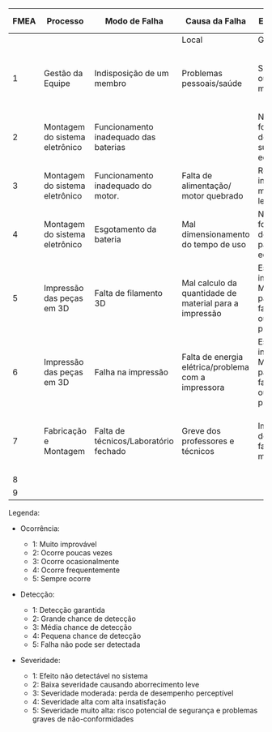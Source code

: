 | FMEA                         | Processo                     | Modo de Falha                  | Causa da Falha                   | Efeito da Falha                             | Severidade | Ocorrência | Detecção | Risco | Plano de Ação                                            | Responsável | Prevenção                                                                 |
|------------------------------|------------------------------|--------------------------------|----------------------------------|--------------------------------------------|------------|------------|----------|-------|-----------------------------------------------------------|-------------|--------------------------------------------------------------------------|
|                              |                              |                                | Local                            | Global                                       |            |            |          |       |                                                           |             |                                                                          |
| 1                            | Gestão da Equipe             | Indisposição de um membro     | Problemas pessoais/saúde       | Sobrecarregar outros membros              | 3          | 4          | 1        | 12    | Redistribuição das atividades entre membros competentes   | Gerência    | Comunicação prévia nas reuniões e/ou grupo de conversa                 |
| 2                            | Montagem do sistema eletrônico | Funcionamento inadequado das baterias |                                  | Não fornecimento de energia suficiente aos equipamentos | Não entrega do projeto por mal funcionamento            | 5          | 1          | 1        | 5     | Troca da bateria por uma reserva                         | Energia     | Testes com as baterias.                                                |
| 3                            | Montagem do sistema eletrônico | Funcionamento inadequado do motor. | Falta de alimentação/ motor quebrado | Rotação inadequada da mesa durante a leitura da peça  | Não entrega do projeto por mal funcionamento            | 5          | 1          | 1        | 5     | Troca do motor por um motor reserva                      | Eletrônica  | Testes com o motor                                                     |
| 4                            | Montagem do sistema eletrônico | Esgotamento da bateria        | Mal dimensionamento do tempo de uso | Não fornecimento de energia para os equipamentos     | Não entrega do projeto por mal funcionamento            | 5          | 2          | 1        | 10    | Troca da bateria por uma reserva                         | Energia     | Dimensionar as baterias de acordo com o tempo de funcionamento do projeto e verificar se o tempo é suficiente para o dia da apresentação. |
| 5                            | Impressão das peças em 3D     | Falta de filamento 3D         | Mal calculo da quantidade de material para a impressão | Estrutura incompleta/ Mais tempo para fabricação com outros processos | Atraso na entrega do projeto                             | 3          | 2          | 1        | 6     | Uso de outros materiais e processo de fabricação para fazer a estrutura | Estrutura   | Imprimir com antecedência e revisar o cálculo de quantidade de filamento |
| 6                            | Impressão das peças em 3D     | Falha na impressão             | Falta de energia elétrica/problema com a impressora | Estrutura incompleta/ Mais tempo para fabricação com outros processos | Atraso na entrega do projeto                             | 3          | 2          | 1        | 6     | Uso de outros materiais e processo de fabricação para fazer a estrutura | Estrutura   | Imprimir com antecedência e deixar um membro responsável vistoriando a impressão |
| 7                            | Fabricação e Montagem         | Falta de técnicos/Laboratório fechado | Greve dos professores e técnicos | Impossibilidade de fazer a fabricação e montagem    | Atraso ou não entrega do projeto                        | 5          | 2          | 1        | 10    | Encontrar outro local que se possa fazer a fabricação e montagem | Estrutura   | Fazer a fabricação e montagem com antecedência                           |
| 8                            |                              |                                |                                  |                                              | 0          | 0          | 0        | 0     |                                                           |             |                                                                          |
| 9                            |                              |                                |                                  |                                              | 0          | 0          | 0        | 0     |                                                           |             |                                                                          |

Legenda:

- Ocorrência:
  - 1: Muito improvável
  - 2: Ocorre poucas vezes
  - 3: Ocorre ocasionalmente
  - 4: Ocorre frequentemente
  - 5: Sempre ocorre

- Detecção:
  - 1: Detecção garantida
  - 2: Grande chance de detecção
  - 3: Média chance de detecção
  - 4: Pequena chance de detecção
  - 5: Falha não pode ser detectada

- Severidade:
  - 1: Efeito não detectável no sistema
  - 2: Baixa severidade causando aborrecimento leve
  - 3: Severidade moderada: perda de desempenho perceptível
  - 4: Severidade alta com alta insatisfação
  - 5: Severidade muito alta: risco potencial de segurança e problemas graves de não-conformidades